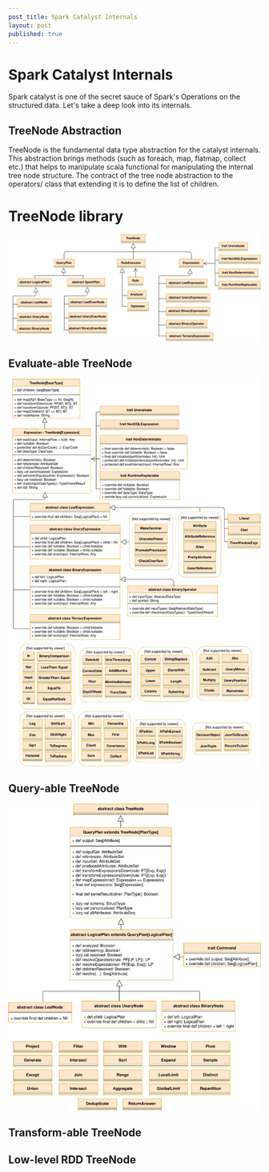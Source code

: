 ```yaml
---
post_title: Spark Catalyst Internals
layout: post
published: true
---
```


# Spark Catalyst Internals
Spark catalyst is one of the secret sauce of Spark's Operations on the structured data. Let's take
a deep look into its internals.


## TreeNode Abstraction
TreeNode is the fundamental data type  abstraction for the catalyst internals. This abstraction brings 
methods (such as foreach, map, flatmap, collect etc.) that helps to manipulate  scala functional for 
manipulating the internal tree node structure. The contract of the tree node abstraction to the operators/
class that extending it is to define the list of children.

# TreeNode library
![replace_except_with_not_filter_case-1](images/spark-catalyst-internals/Catalyst-TreeNode-Abstraction.svg)

## Evaluate-able TreeNode

![replace_except_with_not_filter_case-1](images/spark-catalyst-internals/Catalyst-TreeNode-Expression.svg)

## Query-able TreeNode
![replace_except_with_not_filter_case-1](images/spark-catalyst-internals/Catalyst-TreeNode-LogicalPlan.svg)


## Transform-able TreeNode


## Low-level RDD TreeNode

